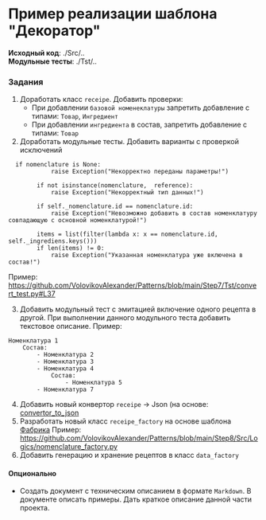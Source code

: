 # Пример реализации шаблона "Декоратор"

**Исходный код**: ./Src/.. <br>
**Модульные тесты**: ./Tst/..

### Задания
1. Доработать класс `receipe`. Добавить проверки:
	- При добавлении `базовой номенеклатуры` запретить добавление с типами:  `Товар`, `Ингредиент`
	- При добавлении `ингредиента` в состав, запретить добавление с типами: `Товар`
2. Доработать модульные тесты. Добавить варианты с проверкой исключений
```
  if nomenclature is None:
            raise Exception("Некорректно переданы параметры!")
        
        if not isinstance(nomenclature,  reference):
            raise Exception("Некорректный тип данных!")
        
        if self._nomenclature.id == nomenclature.id:
            raise Exception("Невозможно добавить в состав номенклатуру совпадающую с основной номенклатурой!")
        
        items = list(filter(lambda x: x == nomenclature.id, self._ingrediens.keys()))
        if len(items) != 0:
            raise Exception("Указанная номенклатура уже включена в состав!") 
```
Пример: https://github.com/VolovikovAlexander/Patterns/blob/main/Step7/Tst/convert_test.py#L37
	
3. Добавить модульный тест с эмитацией включение одного рецепта в другой. При выполнении данного модульного теста добавить
текстовое описание. Пример:
```
Номенклатура 1
	Состав:
		- Номенклатура 2
		- Номенклатура 3
		- Номенклатура 4
			Состав:
				- Номенклатура 5
		- Номенклатура 7		
```
4. Добавить новый конвертор `receipe` -> Json (на основе: [convertor_to_json](https://github.com/VolovikovAlexander/Patterns/blob/main/Step8/Src/Logics/convertor_to_json.py)
5. Разработать новый класс `receipe_factory` на основе шаблона [Фабрика](https://github.com/VolovikovAlexander/Patterns/blob/main/Step6/readme.md)
Пример: https://github.com/VolovikovAlexander/Patterns/blob/main/Step8/Src/Logics/nomenclature_factory.py
6. Добавить генерацию и хранение рецептов в класс `data_factory`
 

#### Опционально
- Создать документ с техническим описанием в формате `Markdown`. 
В документе описать примеры. Дать краткое описание данной части проекта. 





